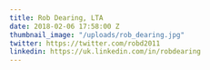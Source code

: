 ```yaml
---
title: Rob Dearing, LTA
date: 2018-02-06 17:58:00 Z
thumbnail_image: "/uploads/rob_dearing.jpg"
twitter: https://twitter.com/robd2011
linkedin: https://uk.linkedin.com/in/robdearing
---
```


